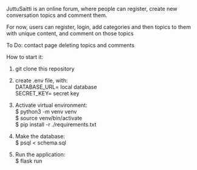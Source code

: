 JuttuSaitti is an online forum, where people can register, create new conversation topics and comment them.

For now, users can register, login, add categories and then topics to them with unique content, and comment on those topics


To Do:
contact page
deleting topics and comments


How to start it:

1. git clone this repository
2. create .env file, with:<br>
      DATABASE_URL= local database<br>
      SECRET_KEY= secret key<br>

3. Activate virtual environment: <br>
      $ python3 -m venv venv<br>
      $ source venv/bin/activate<br>
      $ pip install -r ./requirements.txt<br>
      
4. Make the database:<br>
      $ psql < schema.sql
                         
5. Run the application:<br>
      $ flask run